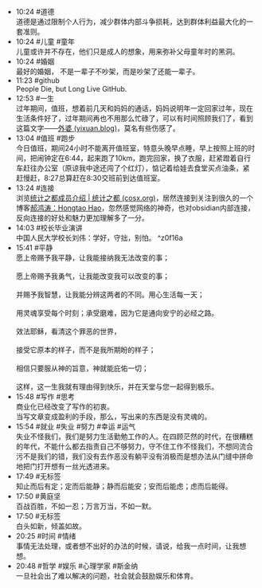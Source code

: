 
- 10:24 #道德 <br>道德是通过限制个人行为，减少群体内部斗争损耗，达到群体利益最大化的一套准则。
- 10:24 #儿童 #童年<br>儿童或许并不存在，他们只是成人的想象，用来弥补父母童年时的黑洞。 
- 10:24 #婚姻<br>最好的婚姻， 不是一辈子不吵架，而是吵架了还能一辈子。 
- 11:23 #github<br>People Die, but Long Live GitHub. 
- 12:53 #一生<br>过年期间，值班，想着前几天和妈妈的通话，妈妈说明年一定回家过年，现在生活条件好了，过年期间再也不用那么忙碌了，可以有时间照顾我们了，看到这篇文字——[外婆 (yixuan.blog)](https://yixuan.blog/cn/2021/12/grandmother/)，莫名有些伤感了。 
- 13:04 #值班 #跑步 <br>今日值班，期间24小时不能离开值班室，特意头晚早点睡，早上按照上班的时间，把闹钟定在6:44，起来跑了10km，跑完回家，换了衣服，赶紧蹬着自行车赶往办公室（原谅我中途还闯了个红灯），惦记着给娃去食堂买点油条，紧赶慢赶，8:27总算赶在8:30交班前到达值班室。
- 13:24 #连接<br>浏览[统计之都成员介绍 | 统计之都 (cosx.org)](https://cosx.org/members/)，居然连接到关注到很久的一个博客[郝鸿涛：Hongtao Hao](https://hongtaoh.com/cn/)，忽然感觉网络的神奇，也对obsidian内部连接，反向连接的好处和魅力更加理解多了一分。
- 14:03 #校长毕业演讲<br>中国人民大学校长刘伟：学好，守拙，别怕。  ^z0f16a
- 15:41 #平静<br>愿上帝赐予我平静，让我能接纳我无法改变的事；<br><br>愿上帝赐予我勇气，让我能改变我可以改变的事；<br><br>并赐予我智慧，让我能分辨这两者的不同。用心生活每一天；<br><br>用灵魂享受每个时刻；承受磨难，因为它是通向安宁的必经之路。<br><br>效法耶稣，看清这个罪恶的世界，<br><br>接受它原本的样子，而不是我所期盼的样子；<br><br>相信只要服从神的旨意，神就能庇佑一切；<br><br>这样，这一生我就有理由得到快乐，并在天堂与您一起得到极乐。 
- 15:48 #写作 #思考 <br>商业化已经改变了写作的初衷。<br>当写文章变成盈利的手段，那么，写出来的东西是没有灵魂的。
- 15:54 #就业 #失业 #努力 #幸运 #运气<br>失业不怪我们，我们是努力生活勤勉工作的人。在四顾茫然的时代，在很糟糕的年代，不能什么都去指责自己不够努力，守不住工作不怪我们，不想同流合污不是我们的错，我们没有去作恶没有躺平没有消极而是想办法从门缝中拼命地把门打开想有一丝光透进来。 
- 17:49 #无标签<br>知止而后有定；定而后能静；静而后能安；安而后能虑；虑而后能得。 
- 17:50 #黄庭坚<br>百战百胜，不如一忍；万言万当，不如一默。 
- 17:50 #无标签 <br>白头如新，倾盖如故。
- 20:25 #时间 #情绪<br>事情无法处理，或者想不出好的办法的时候，请说，给我一点时间，让我想想。 
- 20:48 #哲学 #娱乐 #心理学家 #斯金纳<br>一旦社会出了难以解决的问题，社会就会鼓励娱乐和体育。 